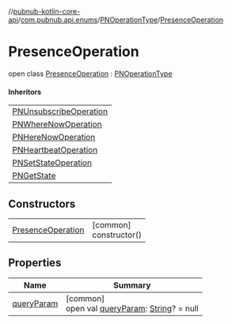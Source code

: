 //[pubnub-kotlin-core-api](../../../../index.md)/[com.pubnub.api.enums](../../index.md)/[PNOperationType](../index.md)/[PresenceOperation](index.md)

# PresenceOperation

open class [PresenceOperation](index.md) : [PNOperationType](../index.md)

#### Inheritors

| |
|---|
| [PNUnsubscribeOperation](../-p-n-unsubscribe-operation/index.md) |
| [PNWhereNowOperation](../-p-n-where-now-operation/index.md) |
| [PNHereNowOperation](../-p-n-here-now-operation/index.md) |
| [PNHeartbeatOperation](../-p-n-heartbeat-operation/index.md) |
| [PNSetStateOperation](../-p-n-set-state-operation/index.md) |
| [PNGetState](../-p-n-get-state/index.md) |

## Constructors

| | |
|---|---|
| [PresenceOperation](-presence-operation.md) | [common]<br>constructor() |

## Properties

| Name | Summary |
|---|---|
| [queryParam](../query-param.md) | [common]<br>open val [queryParam](../query-param.md): [String](https://kotlinlang.org/api/latest/jvm/stdlib/kotlin/-string/index.html)? = null |
